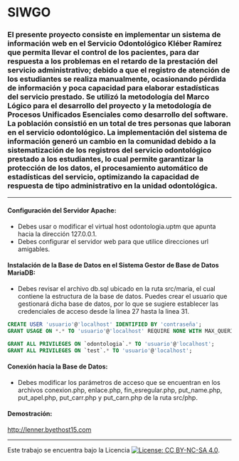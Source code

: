 # SIWGO

### El presente proyecto consiste en implementar un sistema de información web en el Servicio Odontológico Kléber Ramírez que permita llevar el control de los pacientes, para dar respuesta a los problemas en el retardo de la prestación del servicio administrativo; debido a que el registro de atención de los estudiantes se realiza manualmente, ocasionando pérdida de información y poca capacidad para elaborar estadísticas del servicio prestado. Se utilizó la metodología del Marco Lógico para el desarrollo del proyecto y la metodología de Procesos Unificados Esenciales como desarrollo del software. La población consistió en un total de tres personas que laboran en el servicio odontológico. La implementación del sistema de información generó un cambio en la comunidad debido a la sistematización de los registros del servicio odontológico prestado a los estudiantes, lo cual permite garantizar la protección de los datos, el procesamiento automático de estadísticas del servicio, optimizando la capacidad de respuesta de tipo administrativo en la unidad odontológica.

---

#### Configuración del Servidor Apache:

* Debes usar o modificar el virtual host odontologia.uptm que apunta hacia la dirección 127.0.0.1.
* Debes configurar el servidor web para que utilice direcciones url amigables.


#### Instalación de la Base de Datos en el Sistema Gestor de Base de Datos MariaDB:

* Debes revisar el archivo db.sql ubicado en la ruta src/maria, el cual contiene la estructura de la base de datos. Puedes crear el usuario que gestionará dicha base de datos, por lo que se sugiere establecer las credenciales de acceso desde la linea 27 hasta la linea 31.

```sql
CREATE USER 'usuario'@'localhost' IDENTIFIED BY 'contraseña';
GRANT USAGE ON *.* TO 'usuario'@'localhost' REQUIRE NONE WITH MAX_QUERIES_PER_HOUR 0 MAX_CONNECTIONS_PER_HOUR 0 MAX_UPDATES_PER_HOUR 0 MAX_USER_CONNECTIONS 0;

GRANT ALL PRIVILEGES ON `odontologia`.* TO 'usuario'@'localhost';
GRANT ALL PRIVILEGES ON `test`.* TO 'usuario'@'localhost';
```


#### Conexión hacia la Base de Datos:

* Debes modificar los parámetros de acceso que se encuentran en los archivos conexion.php, enlace.php, fin_esregular.php, put_name.php, put_apel.php, put_carr.php y put_carn.php de la ruta src/php.


#### Demostración:

http://lenner.byethost15.com

---

Este trabajo se encuentra bajo la Licencia [![License: CC BY-NC-SA 4.0](https://img.shields.io/badge/License-CC%20BY--NC--SA%204.0-lightgrey.svg)](https://creativecommons.org/licenses/by-nc-sa/4.0/).